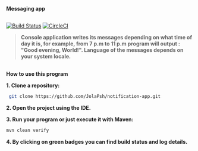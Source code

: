 
**Messaging app**

##
[![Build Status](https://travis-ci.com/JolaPsh/notification-app.svg?branch=master)](https://travis-ci.com/JolaPsh/notification-app)
[![CircleCI](https://circleci.com/gh/JolaPsh/notification-app.svg?style=svg)](https://circleci.com/gh/JolaPsh/notification-app)

> **Console application writes its messages depending on what time of day it is, for example, 
from 7 p.m to 11 p.m program will output : "Good evening, World!". Language of the messages depends on
your system locale.**


##
**How to use this program**

**1. Clone a repository:**

```sh
 git clone https://github.com/JolaPsh/notification-app.git
```

**2. Open the project using the IDE.**

**3. Run your program or just execute it with Maven:** 

```sh
mvn clean verify
```
**4. By clicking on green badges you can find build status and log details.**